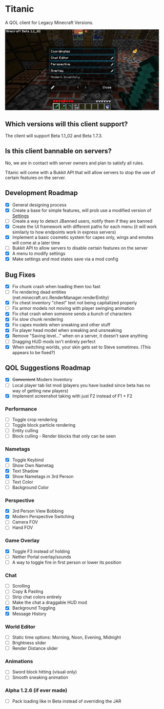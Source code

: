 # Titanic
A QOL client for Legacy Minecraft Versions.

![image](img/mods.png)

## Which versions will this client support?
The client will support Beta 1.1_02 and Beta 1.7.3.

## Is this client bannable on servers?
No, we are in contact with server owners and plan to satisfy all rules.

Titanic will come with a Bukkit API that will allow servers to stop the use of certain features on the server.

## Development Roadmap
- [x] General designing process
- [x] Create a base for simple features, will prob use a modified version of [Settings](https://github.com/Noxiuam/Settings)
- [ ] Create a way to detect JBanned users, notify them if they are banned
- [x] Create the UI framework with different paths for each menu (it will work similarly to how endpoints work in express servers)
- [x] Implement a basic cosmetic system for capes only, wings and emotes will come at a later time
- [ ] Bukkit API to allow servers to disable certain features on the server
- [x] A menu to modify settings
- [x] Make settings and mod states save via a mod config

## Bug Fixes
- [x] Fix chunk crash when loading them too fast
- [ ] Fix rendering dead entities (net.minecraft.src.RenderManager.renderEntity)
- [x] Fix chest inventory "chest" text not being capitalized properly
- [ ] Fix armor models not moving with player swinging animation
- [x] Fix chat crash when someone sends a bunch of characters
- [x] Fix slow chunk rendering
- [x] Fix capes models when sneaking and other stuff
- [x] Fix player head model when sneaking and unsneaking
- [x] Remove "Saving level..." when on a server, it doesn't save anything
- [ ] Dragging HUD mods isn't entirely perfect
- [x] When switching worlds, your skin gets set to Steve sometimes. (This appears to be fixed?)

## QOL Suggestions Roadmap
- [x] ~~Convenient~~ Modern Inventory
- [ ] Local player tab list mod (players you have loaded since beta has no way of getting new players)
- [x] Implement screenshot taking with just F2 instead of F1 + F2

### Performance
- [ ] Toggle crop rendering
- [ ] Toggle block particle rendering
- [ ] Entity culling
- [ ] Block culling - Render blocks that only can be seen

### Nametags
- [x] Toggle Keybind
- [ ] Show Own Nametag
- [x] Text Shadow
- [x] Show Nametags in 3rd Person
- [ ] Text Color
- [ ] Background Color

### Perspective
- [x] 3rd Person View Bobbing
- [x] Modern Perspective Switching
- [ ] Camera FOV
- [ ] Hand FOV

### Game Overlay
- [x] Toggle F3 instead of holding
- [ ] Nether Portal overlay/sounds
- [ ] A way to toggle fire in first person or lower its position

### Chat
- [ ] Scrolling
- [ ] Copy & Pasting
- [ ] Strip chat colors entirely
- [ ] Make the chat a draggable HUD mod
- [x] Background Toggling
- [x] Message History

### World Editor
- [ ] Static time options: Morning, Noon, Evening, Midnight
- [ ] Brightness slider
- [ ] Render Distance slider

### Animations
- [ ] Sword block hitting (visual only)
- [ ] Smooth sneaking animation

### Alpha 1.2.6 (if ever made)
- [ ] Pack loading like in Beta instead of overriding the JAR